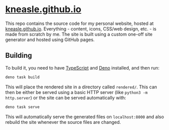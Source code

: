 # [kneasle.github.io](https://kneasle.github.io)

This repo contains the source code for my personal website, hosted at
[kneasle.github.io](https://kneasle.github.io).  Everything - content, icons, CSS/web design, etc.
\- is made from scratch by me.  The site is built using a custom one-off site generator and hosted using
GitHub pages.

## Building

To build it, you need to have [TypeScript](https://www.typescriptlang.org/) and
[Deno](https://deno.land) installed, and then run:

```bash
deno task build
```

This will place the rendered site in a directory called `rendered/`.  This can then be either be
served using a basic HTTP server (like `python3 -m http.server`) or the site can be served
automatically with:

```bash
deno task serve
```

This will automatically serve the generated files on `localhost:8000` and also rebuild the site
whenever the source files are changed.
